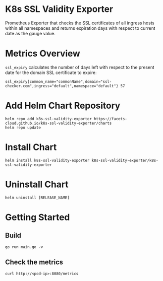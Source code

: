 # K8s SSL Validity Exporter

Prometheus Exporter that checks the SSL certificates of all ingress hosts within all namespaces and returns expiration days with respect to current date as the gauge value.

# Metrics Overview

`ssl_expiry` calculates the number of days left with respect to the present date for the domain SSL certificate to expire:

```
ssl_expiry{common_name="commonName",domain="ssl-checker.com",ingress="default",namespace="default"} 57
```

# Add Helm Chart Repository

```
helm repo add k8s-ssl-validity-exporter https://facets-cloud.github.io/k8s-ssl-validity-exporter/charts
helm repo update
```

# Install Chart

```
helm install k8s-ssl-validity-exporter k8s-ssl-validity-exporter/k8s-ssl-validity-exporter
```

# Uninstall Chart

```
helm uninstall [RELEASE_NAME]
```

# Getting Started

## Build

```
go run main.go -v
```

## Check the metrics

```
curl http://<pod-ip>:8080/metrics
```
